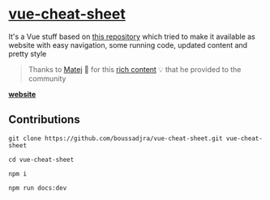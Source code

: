 # [vue-cheat-sheet](https://boussadjra.github.io/vue-cheat-sheet/)

It\'s a Vue stuff based on [this repository](https://github.com/dekadentno/vue-cheat-sheet') which tried to make it available as website with easy navigation, some running code, updated content and pretty style

> Thanks to [Matej](https://dekadentno.github.io/) 💪 for this [rich content](https://github.com/dekadentno/vue-cheat-sheet) 💡 that he provided to the community


**[website](https://boussadjra.github.io/vue-cheat-sheet/)**

## Contributions

    git clone https://github.com/boussadjra/vue-cheat-sheet.git vue-cheat-sheet

    cd vue-cheat-sheet

    npm i

    npm run docs:dev
